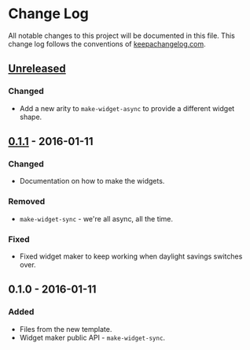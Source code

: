 # Change Log
All notable changes to this project will be documented in this file. This change log follows the conventions of [keepachangelog.com](http://keepachangelog.com/).

## [Unreleased][unreleased]
### Changed
- Add a new arity to `make-widget-async` to provide a different widget shape.

## [0.1.1] - 2016-01-11
### Changed
- Documentation on how to make the widgets.

### Removed
- `make-widget-sync` - we're all async, all the time.

### Fixed
- Fixed widget maker to keep working when daylight savings switches over.

## 0.1.0 - 2016-01-11
### Added
- Files from the new template.
- Widget maker public API - `make-widget-sync`.

[unreleased]: https://github.com/your-name/twitter4clojure/compare/0.1.1...HEAD
[0.1.1]: https://github.com/your-name/twitter4clojure/compare/0.1.0...0.1.1
